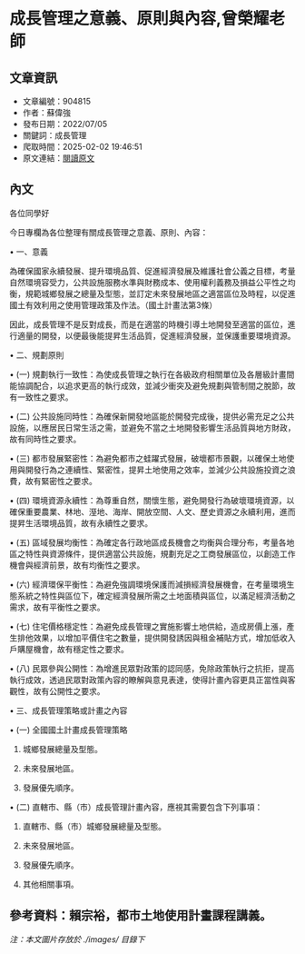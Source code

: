 # 成長管理之意義、原則與內容,曾榮耀老師

## 文章資訊
- 文章編號：904815
- 作者：蘇偉強
- 發布日期：2022/07/05
- 關鍵詞：成長管理
- 爬取時間：2025-02-02 19:46:51
- 原文連結：[閱讀原文](https://real-estate.get.com.tw/Columns/detail.aspx?no=904815)

## 內文
各位同學好

今日專欄為各位整理有關成長管理之意義、原則、內容：

• 一、意義

為確保國家永續發展、提升環境品質、促進經濟發展及維護社會公義之目標，考量自然環境容受力，公共設施服務水準與財務成本、使用權利義務及損益公平性之均衡，規範城鄉發展之總量及型態，並訂定未來發展地區之適當區位及時程，以促進國土有效利用之使用管理政策及作法。（國土計畫法第3條）

因此，成長管理不是反對成長，而是在適當的時機引導土地開發至適當的區位，進行適量的開發，以便最後能提昇生活品質，促進經濟發展，並保護重要環境資源。

• 二、規劃原則

• (一) 規劃執行一致性：為使成長管理之執行在各級政府相關單位及各層級計畫間能協調配合，以追求更高的執行成效，並減少衝突及避免規劃與管制間之脫節，故有一致性之要求。

• (二) 公共設施同時性：為確保新開發地區能於開發完成後，提供必需充足之公共設施，以應居民日常生活之需，並避免不當之土地開發影響生活品質與地方財政，故有同時性之要求。

• (三) 都市發展緊密性：為避免都市之蛙躍式發展，破壞都市景觀，以確保土地使用與開發行為之連續性、緊密性，提昇土地使用之效率，並減少公共設施投資之浪費，故有緊密性之要求。

• (四) 環境資源永續性：為尊重自然，關懷生態，避免開發行為破壞環境資源，以確保重要農業、林地、溼地、海岸、開放空間、人文、歷史資源之永續利用，進而提昇生活環境品質，故有永續性之要求。

• (五) 區域發展均衡性：為確定各行政地區成長機會之均衡與合理分布，考量各地區之特性與資源條件，提供適當公共設施，規劃充足之工商發展區位，以創造工作機會與經濟前景，故有均衡性之要求。

• (六) 經濟環保平衡性：為避免強調環境保護而減損經濟發展機會，在考量環境生態系統之特性與區位下，確定經濟發展所需之土地面積與區位，以滿足經濟活動之需求，故有平衡性之要求。

• (七) 住宅價格穩定性：為避免成長管理之實施影響土地供給，造成房價上漲，產生排他效果，以增加平價住宅之數量，提供開發誘因與租金補貼方式，增加低收入戶購屋機會，故有穩定性之要求。

• (八) 民眾參與公開性：為增進民眾對政策的認同感，免除政策執行之抗拒，提高執行成效，透過民眾對政策內容的瞭解與意見表達，使得計畫內容更具正當性與客觀性，故有公開性之要求。

• 三、成長管理策略或計畫之內容

• (一) 全國國土計畫成長管理策略

1. 城鄉發展總量及型態。

2. 未來發展地區。

3. 發展優先順序。

• (二) 直轄市、縣（市）成長管理計畫內容，應視其需要包含下列事項：

1. 直轄市、縣（市）城鄉發展總量及型態。

2. 未來發展地區。

3. 發展優先順序。

4. 其他相關事項。

參考資料：賴宗裕，都市土地使用計畫課程講義。
---
*注：本文圖片存放於 ./images/ 目錄下*
